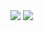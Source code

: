 <img src="https://render.githubusercontent.com/render/math?math=\B_1 = \hat y - B_0 \hat x\)">
<img src="https://render.githubusercontent.com/render/math?math=\B_1\) = \(\hat y - B_0 \hat x\)">
